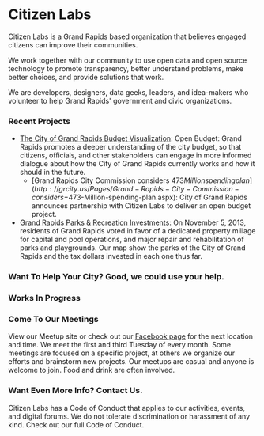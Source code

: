 # Citizen Labs

Citizen Labs is a Grand Rapids based organization that believes engaged citizens can improve their communities.

  We work together with our community to use open data and open source technology to promote transparency, better understand problems, make better choices, and provide solutions that work.

  We are developers, designers, data geeks, leaders, and idea-makers who volunteer to help Grand Rapids' government and civic organizations.

### Recent Projects
- [The City of Grand Rapids Budget Visualization](http://openbudgetgr.org): Open Budget: Grand Rapids promotes a deeper understanding of the city budget, so that citizens, officials, and other stakeholders can engage in more informed dialogue about how the City of Grand Rapids currently works and how it should in the future.
  - [Grand Rapids City Commission considers $473 Million spending plan](http://grcity.us/Pages/Grand-Rapids-City-Commission-considers-$473-Million-spending-plan.aspx): City of Grand Rapids announces partnership with Citizen Labs to deliver an open budget project.
- [Grand Rapids Parks & Recreation Investments](http://grparks.citizenlabs.org/): On November 5, 2013, residents of Grand Rapids voted in favor of a dedicated property millage for capital and pool operations, and major repair and rehabilitation of parks and playgrounds. Our map show the parks of the City of Grand Rapids and the tax dollars invested in each one thus far.

### Want To Help Your City? Good, we could use your help.

### Works In Progress

### Come To Our Meetings
View our Meetup site or check out our [Facebook page](https://www.facebook.com/citizenlabs) for the next location and time. We meet the first and third Tuesday of every month. Some meetings are focused on a specific project, at others we organize our efforts and brainstorm new projects. Our meetups are casual and anyone is welcome to join. Food and drink are often involved.

### Want Even More Info? Contact Us.


Citizen Labs has a Code of Conduct that applies to our activities, events, and digital forums. We do not tolerate discrimination or harassment of any kind. Check out our full Code of Conduct.

